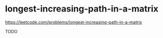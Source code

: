 # longest-increasing-path-in-a-matrix

https://leetcode.com/problems/longest-increasing-path-in-a-matrix

TODO 
